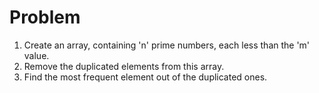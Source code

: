 # Problem

1. Create an array, containing 'n' prime numbers, each less than the 'm' value.
2. Remove the duplicated elements from this array.
3. Find the most frequent element out of the duplicated ones.